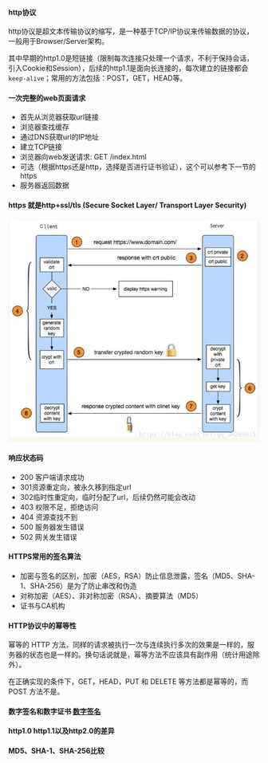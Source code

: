 #### http协议

http协议是超文本传输协议的缩写，是一种基于TCP/IP协议来传输数据的协议，一般用于Browser/Server架构。

其中早期的http1.0是短链接（限制每次连接只处理一个请求，不利于保持会话，引入Cookie和Session），后续的http1.1是面向长连接的，每次建立的链接都会`keep-alive`；常用的方法包括：POST，GET，HEAD等。



#### 一次完整的web页面请求

+   首先从浏览器获取url链接
+   浏览器查找缓存
+   通过DNS获取url的IP地址
+   建立TCP链接
+   浏览器向web发送请求: GET /index.html
+   可选（根据https还是http，选择是否进行证书验证），这个可以参考下一节的https
+   服务器返回数据





#### https 就是http+ssl/tls (Secure Socket Layer/ Transport Layer Security)

![微信图片_20210301193837](../../LeetCode刷题/images/微信图片_20210301193837.jpg)



#### 响应状态码

+   200 客户端请求成功
+   301资源重定向，被永久移到指定url
+   302临时性重定向，临时分配了url，后续仍然可能会改动
+   403 权限不足，拒绝访问
+   404 资源查找不到
+   500 服务器发生错误
+   502 网关发生错误





#### HTTPS常用的签名算法

+   加密与签名的区别，加密（AES，RSA）防止信息泄露，签名（MD5、SHA-1、SHA-256）是为了防止串改和伪造
+   对称加密（AES）、非对称加密（RSA）、摘要算法（MD5）
+   证书与CA机构



#### HTTP协议中的幂等性

幂等的 HTTP 方法，同样的请求被执行一次与连续执行多次的效果是一样的，服务器的状态也是一样的。换句话说就是，幂等方法不应该具有副作用（统计用途除外）。

在正确实现的条件下，GET，HEAD，PUT 和 DELETE 等方法都是幂等的，而 POST 方法不是。



#### 数字签名和数字证书 [数字签名](http://www.ruanyifeng.com/blog/2011/08/what_is_a_digital_signature.html)





#### http1.0 http1.1以及http2.0的差异





#### MD5、SHA-1、SHA-256比较

